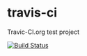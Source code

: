 travis-ci
=========

Travic-CI.org test project

[![Build Status](https://travis-ci.org/lumannnn/travis-ci.png?branch=master)](https://travis-ci.org/lumannnn/travis-ci)
